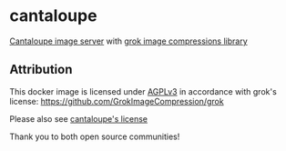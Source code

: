# cantaloupe

[Cantaloupe image server](https://github.com/cantaloupe-project/cantaloupe) with [grok image compressions library](https://github.com/GrokImageCompression/grok)

## Attribution

This docker image is licensed under [AGPLv3](./LICENSE) in accordance with grok's license: https://github.com/GrokImageCompression/grok

Please also see [cantaloupe's license](./LICENSE.cantaloupe)

Thank you to both open source communities!
